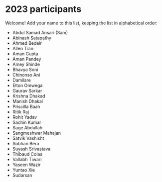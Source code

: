 # 2023 participants

Welcome! Add your name to this list, keeping the list in alphabetical order:

- Abdul Samad Ansari (Sam)
- Abinash Satapathy
- Ahmed Bedeir
- Allen Tran
- Aman Gupta
- Aman Pandey
- Amey Shinde
- Bhavya Soni
- Chinonso Ani
- Damilare
- Elton Omwega
- Gaurav Sarkar
- Krishna Dhakad
- Manish Dhakal
- Priscilla Baah
- Ritik Raj
- Rohit Yadav
- Sachin Kumar
- Sage Abdullah
- Sangmeshwar Mahajan
- Satvik Vashisht
- Sobhan Bera
- Suyash Srivastava
- Thibaud Colas
- Vallabh Tiwari
- Yaseen Wazir
- Yuntao Xie
- Sudarsan
